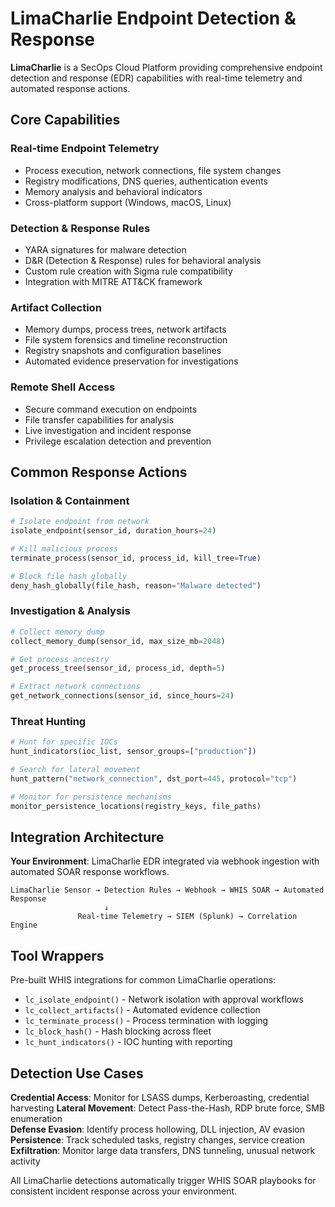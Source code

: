 # LimaCharlie Endpoint Detection & Response

**LimaCharlie** is a SecOps Cloud Platform providing comprehensive endpoint detection and response (EDR) capabilities with real-time telemetry and automated response actions.

## Core Capabilities

### Real-time Endpoint Telemetry
- Process execution, network connections, file system changes
- Registry modifications, DNS queries, authentication events  
- Memory analysis and behavioral indicators
- Cross-platform support (Windows, macOS, Linux)

### Detection & Response Rules
- YARA signatures for malware detection
- D&R (Detection & Response) rules for behavioral analysis
- Custom rule creation with Sigma rule compatibility
- Integration with MITRE ATT&CK framework

### Artifact Collection
- Memory dumps, process trees, network artifacts
- File system forensics and timeline reconstruction
- Registry snapshots and configuration baselines
- Automated evidence preservation for investigations

### Remote Shell Access
- Secure command execution on endpoints
- File transfer capabilities for analysis
- Live investigation and incident response
- Privilege escalation detection and prevention

## Common Response Actions

### Isolation & Containment
```python
# Isolate endpoint from network
isolate_endpoint(sensor_id, duration_hours=24)

# Kill malicious process
terminate_process(sensor_id, process_id, kill_tree=True)

# Block file hash globally  
deny_hash_globally(file_hash, reason="Malware detected")
```

### Investigation & Analysis
```python
# Collect memory dump
collect_memory_dump(sensor_id, max_size_mb=2048)

# Get process ancestry
get_process_tree(sensor_id, process_id, depth=5)

# Extract network connections
get_network_connections(sensor_id, since_hours=24)
```

### Threat Hunting
```python
# Hunt for specific IOCs
hunt_indicators(ioc_list, sensor_groups=["production"])

# Search for lateral movement
hunt_pattern("network_connection", dst_port=445, protocol="tcp")

# Monitor for persistence mechanisms
monitor_persistence_locations(registry_keys, file_paths)
```

## Integration Architecture

**Your Environment**: LimaCharlie EDR integrated via webhook ingestion with automated SOAR response workflows.

```
LimaCharlie Sensor → Detection Rules → Webhook → WHIS SOAR → Automated Response
                     ↓
               Real-time Telemetry → SIEM (Splunk) → Correlation Engine
```

## Tool Wrappers

Pre-built WHIS integrations for common LimaCharlie operations:

- `lc_isolate_endpoint()` - Network isolation with approval workflows
- `lc_collect_artifacts()` - Automated evidence collection  
- `lc_terminate_process()` - Process termination with logging
- `lc_block_hash()` - Hash blocking across fleet
- `lc_hunt_indicators()` - IOC hunting with reporting

## Detection Use Cases

**Credential Access**: Monitor for LSASS dumps, Kerberoasting, credential harvesting
**Lateral Movement**: Detect Pass-the-Hash, RDP brute force, SMB enumeration  
**Defense Evasion**: Identify process hollowing, DLL injection, AV evasion
**Persistence**: Track scheduled tasks, registry changes, service creation
**Exfiltration**: Monitor large data transfers, DNS tunneling, unusual network activity

All LimaCharlie detections automatically trigger WHIS SOAR playbooks for consistent incident response across your environment.